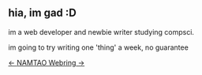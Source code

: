 hia, im gad :D
---
im a web developer and newbie writer studying compsci.

im going to try writing one 'thing' a week, no guarantee

[<- ](https://webri.ng/webring/nmtcord/previous?via=https%3A%2F%2Ftotallynotgad.github.io)[NAMTAO Webring](https://laker.tech/nmtring)[ ->](https://webri.ng/webring/nmtcord/next?via=https%3A%2F%2Ftotallynotgad.github.io)

